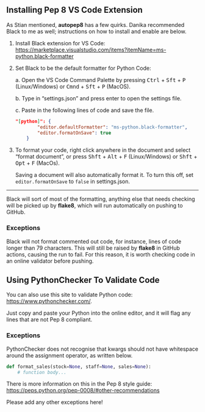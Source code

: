 ## Installing Pep 8 VS Code Extension

As Stian mentioned, **autopep8** has a few quirks. Danika recommended Black to me as well; instructions on how to install and enable are below.

1. Install Black extension for VS Code:  
https://marketplace.visualstudio.com/items?itemName=ms-python.black-formatter

2. Set Black to be the default formatter for Python Code:

    a.  Open the VS Code Command Palette by pressing <kbd>Ctrl</kbd> + <kbd>Sft</kbd> + <kbd>P</kbd> (Linux/Windows) or <kbd>Cmnd</kbd> + <kbd>Sft</kbd> + <kbd>P</kbd> (MacOS).

    b. Type in “settings.json” and press enter to open the settings file.

    c. Paste in the following lines of code and save the file.
    ```json
    "[python]": {
            "editor.defaultFormatter": "ms-python.black-formatter",
            "editor.formatOnSave": true
        }
    ```

3. To format your code, right click anywhere in the document and select “format document”, or press <kbd>Shft</kbd> + <kbd>Alt</kbd> + <kbd>F</kbd> (Linux/Windows) or <kbd>Shft</kbd> + <kbd>Opt</kbd> + <kbd>F</kbd> (MacOs).

    Saving a document will also automatically format it. To turn this off, set `editor.formatOnSave` to `false` in settings.json.   

---
Black will sort of most of the formatting, anything else that needs checking will be picked up by **flake8**, which will run automatically on pushing to GitHub.

### Exceptions

Black will not format commented out code, for instance, lines of code longer than 79 characters. This will still be raised by **flake8** in GitHub actions, causing the run to fail. For this reason, it is worth checking code in an online validator before pushing.

## Using PythonChecker To Validate Code

You can also use this site to validate Python code:  
https://www.pythonchecker.com/.  

Just copy and paste your Python into the online editor, and it will flag any lines that are not Pep 8 compliant.

### Exceptions

PythonChecker does not recognise that kwargs should not have whitespace around the assignment operator, as written below.

```python
def format_sales(stock=None, staff=None, sales=None):
    # function body...
```

There is more information on this in the Pep 8 style guide:  
https://peps.python.org/pep-0008/#other-recommendations

Please add any other exceptions here!